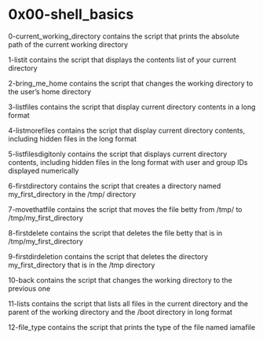 # 0x00-shell_basics

0-current_working_directory contains the script that prints the absolute path of the current working directory

1-listit contains the script that displays the contents list of your current directory

2-bring_me_home contains the script that changes the working directory to the user’s home directory

3-listfiles contains the script that display current directory contents in a long format

4-listmorefiles contains the script that display current directory contents, including hidden files in the long format

5-listfilesdigitonly contains the script that displays current directory contents, including hidden files in the long format with user and group IDs displayed numerically

6-firstdirectory contains the script that creates a directory named my_first_directory in the /tmp/ directory

7-movethatfile contains the script that moves the file betty from /tmp/ to /tmp/my_first_directory

8-firstdelete contains the script that deletes the file betty that is in /tmp/my_first_directory

9-firstdirdeletion contains the script that deletes the directory my_first_directory that is in the /tmp directory

10-back contains the script that changes the working directory to the previous one 

11-lists contains the script that lists all files in the current directory and the parent of the working directory and the /boot directory in long format

12-file_type contains the script that prints the type of the file named iamafile
